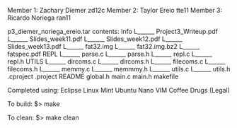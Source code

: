 Member 1: Zachary Diemer zd12c
Member 2: Taylor Ereio tte11
Member 3: Ricardo Noriega ran11

p3_diemer_noriega_ereio.tar contents:
	Info
	L______ Project3_Writeup.pdf
	L______ Slides_week11.pdf
	L______ Slides_week12.pdf
	L______ Slides_week13.pdf
	L______ fat32.img
	L______ fat32.img.bz2
	L______	fatspec.pdf
	REPL
	L______ parse.c
	L______ parse.h
	L______ repl.c
	L______ repl.h
	UTILS
	L______ dircoms.c
	L______ dircoms.h
	L______ filecoms.c
	L______ filecoms.h
	L______ memmy.c
	L______ memmmy.h
	L______ utils.c
	L______ utils.h
	.cproject
	.project
	README
	global.h
	main.c
	main.h
	makefile

Completed using: 
Eclipse
Linux Mint
Ubuntu
Nano
VIM
Coffee
Drugs (Legal)

To build:
$> make

To clean:
$> make clean
